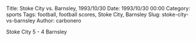 Title: Stoke City vs. Barnsley, 1993/10/30
Date: 1993/10/30 00:00
Category: sports
Tags: football, football scores, Stoke City, Barnsley
Slug: stoke-city-vs-barnsley
Author: carbonero


Stoke City 5 - 4 Barnsley

